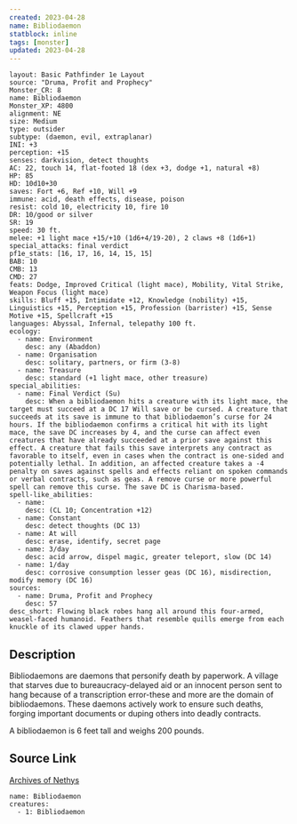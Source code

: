 ```yaml
---
created: 2023-04-28
name: Bibliodaemon
statblock: inline
tags: [monster]
updated: 2023-04-28
---
```

```statblock
layout: Basic Pathfinder 1e Layout
source: "Druma, Profit and Prophecy"
Monster_CR: 8
name: Bibliodaemon
Monster_XP: 4800
alignment: NE
size: Medium
type: outsider
subtype: (daemon, evil, extraplanar)
INI: +3
perception: +15
senses: darkvision, detect thoughts
AC: 22, touch 14, flat-footed 18 (dex +3, dodge +1, natural +8)
HP: 85
HD: 10d10+30
saves: Fort +6, Ref +10, Will +9
immune: acid, death effects, disease, poison
resist: cold 10, electricity 10, fire 10
DR: 10/good or silver
SR: 19
speed: 30 ft.
melee: +1 light mace +15/+10 (1d6+4/19-20), 2 claws +8 (1d6+1)
special_attacks: final verdict
pf1e_stats: [16, 17, 16, 14, 15, 15]
BAB: 10
CMB: 13
CMD: 27
feats: Dodge, Improved Critical (light mace), Mobility, Vital Strike, Weapon Focus (light mace)
skills: Bluff +15, Intimidate +12, Knowledge (nobility) +15, Linguistics +15, Perception +15, Profession (barrister) +15, Sense Motive +15, Spellcraft +15
languages: Abyssal, Infernal, telepathy 100 ft.
ecology:
  - name: Environment
    desc: any (Abaddon)
  - name: Organisation
    desc: solitary, partners, or firm (3-8)
  - name: Treasure
    desc: standard (+1 light mace, other treasure)
special_abilities:
  - name: Final Verdict (Su)
    desc: When a bibliodaemon hits a creature with its light mace, the target must succeed at a DC 17 Will save or be cursed. A creature that succeeds at its save is immune to that bibliodaemon’s curse for 24 hours. If the bibliodaemon confirms a critical hit with its light mace, the save DC increases by 4, and the curse can affect even creatures that have already succeeded at a prior save against this effect. A creature that fails this save interprets any contract as favorable to itself, even in cases when the contract is one-sided and potentially lethal. In addition, an affected creature takes a -4 penalty on saves against spells and effects reliant on spoken commands or verbal contracts, such as geas. A remove curse or more powerful spell can remove this curse. The save DC is Charisma-based.
spell-like_abilities:
  - name:
    desc: (CL 10; Concentration +12)
  - name: Constant
    desc: detect thoughts (DC 13)
  - name: At will
    desc: erase, identify, secret page
  - name: 3/day
    desc: acid arrow, dispel magic, greater teleport, slow (DC 14)
  - name: 1/day
    desc: corrosive consumption lesser geas (DC 16), misdirection, modify memory (DC 16)
sources:
  - name: Druma, Profit and Prophecy
    desc: 57
desc_short: Flowing black robes hang all around this four-armed, weasel-faced humanoid. Feathers that resemble quills emerge from each knuckle of its clawed upper hands.
```
## Description
Bibliodaemons are daemons that personify death by paperwork. A village that starves due to bureaucracy-delayed aid or an innocent person sent to hang because of a transcription error-these and more are the domain of bibliodaemons. These daemons actively work to ensure such deaths, forging important documents or duping others into deadly contracts.

 A bibliodaemon is 6 feet tall and weighs 200 pounds.
## Source Link
[Archives of Nethys](https://aonprd.com/MonsterDisplay.aspx?ItemName=Bibliodaemon)
```encounter-table
name: Bibliodaemon
creatures:
  - 1: Bibliodaemon
```
